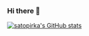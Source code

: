 ### Hi there 👋
[![satopirka's GitHub stats](https://github-readme-stats.vercel.app/api?username=anuraghazra)](https://github.com/satopirka/github-readme-stats)


<!--
**satopirka/satopirka** is a ✨ _special_ ✨ repository because its `README.md` (this file) appears on your GitHub profile.

Here are some ideas to get you started:

- 🔭 I’m currently working on ...
- 🌱 I’m currently learning ...
- 👯 I’m looking to collaborate on ...
- 🤔 I’m looking for help with ...
- 💬 Ask me about ...
- 📫 How to reach me: ...
- 😄 Pronouns: ...
- ⚡ Fun fact: ...
-->
